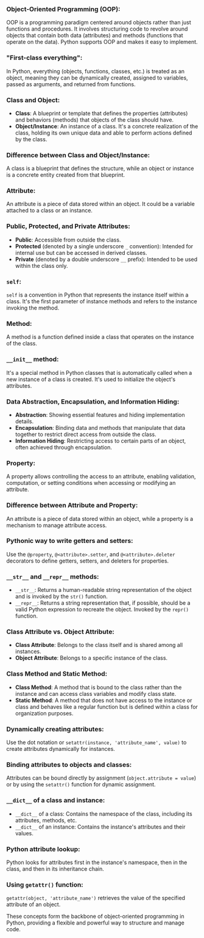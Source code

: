 ### Object-Oriented Programming (OOP):
OOP is a programming paradigm centered around objects rather than just functions and procedures. It involves structuring code to revolve around objects that contain both data (attributes) and methods (functions that operate on the data). Python supports OOP and makes it easy to implement.

### "First-class everything":
In Python, everything (objects, functions, classes, etc.) is treated as an object, meaning they can be dynamically created, assigned to variables, passed as arguments, and returned from functions.

### Class and Object:
- **Class**: A blueprint or template that defines the properties (attributes) and behaviors (methods) that objects of the class should have.
- **Object/Instance**: An instance of a class. It's a concrete realization of the class, holding its own unique data and able to perform actions defined by the class.

### Difference between Class and Object/Instance:
A class is a blueprint that defines the structure, while an object or instance is a concrete entity created from that blueprint.

### Attribute:
An attribute is a piece of data stored within an object. It could be a variable attached to a class or an instance.

### Public, Protected, and Private Attributes:
- **Public**: Accessible from outside the class.
- **Protected** (denoted by a single underscore `_` convention): Intended for internal use but can be accessed in derived classes.
- **Private** (denoted by a double underscore `__` prefix): Intended to be used within the class only.

### `self`:
`self` is a convention in Python that represents the instance itself within a class. It's the first parameter of instance methods and refers to the instance invoking the method.

### Method:
A method is a function defined inside a class that operates on the instance of the class.

### `__init__` method:
It's a special method in Python classes that is automatically called when a new instance of a class is created. It's used to initialize the object's attributes.

### Data Abstraction, Encapsulation, and Information Hiding:
- **Abstraction**: Showing essential features and hiding implementation details.
- **Encapsulation**: Binding data and methods that manipulate that data together to restrict direct access from outside the class.
- **Information Hiding**: Restricting access to certain parts of an object, often achieved through encapsulation.

### Property:
A property allows controlling the access to an attribute, enabling validation, computation, or setting conditions when accessing or modifying an attribute.

### Difference between Attribute and Property:
An attribute is a piece of data stored within an object, while a property is a mechanism to manage attribute access.

### Pythonic way to write getters and setters:
Use the `@property`, `@<attribute>.setter`, and `@<attribute>.deleter` decorators to define getters, setters, and deleters for properties.

### `__str__` and `__repr__` methods:
- `__str__`: Returns a human-readable string representation of the object and is invoked by the `str()` function.
- `__repr__`: Returns a string representation that, if possible, should be a valid Python expression to recreate the object. Invoked by the `repr()` function.

### Class Attribute vs. Object Attribute:
- **Class Attribute**: Belongs to the class itself and is shared among all instances.
- **Object Attribute**: Belongs to a specific instance of the class.

### Class Method and Static Method:
- **Class Method**: A method that is bound to the class rather than the instance and can access class variables and modify class state.
- **Static Method**: A method that does not have access to the instance or class and behaves like a regular function but is defined within a class for organization purposes.

### Dynamically creating attributes:
Use the dot notation or `setattr(instance, 'attribute_name', value)` to create attributes dynamically for instances.

### Binding attributes to objects and classes:
Attributes can be bound directly by assignment (`object.attribute = value`) or by using the `setattr()` function for dynamic assignment.

### `__dict__` of a class and instance:
- `__dict__` of a class: Contains the namespace of the class, including its attributes, methods, etc.
- `__dict__` of an instance: Contains the instance's attributes and their values.

### Python attribute lookup:
Python looks for attributes first in the instance's namespace, then in the class, and then in its inheritance chain.

### Using `getattr()` function:
`getattr(object, 'attribute_name')` retrieves the value of the specified attribute of an object.

These concepts form the backbone of object-oriented programming in Python, providing a flexible and powerful way to structure and manage code.
